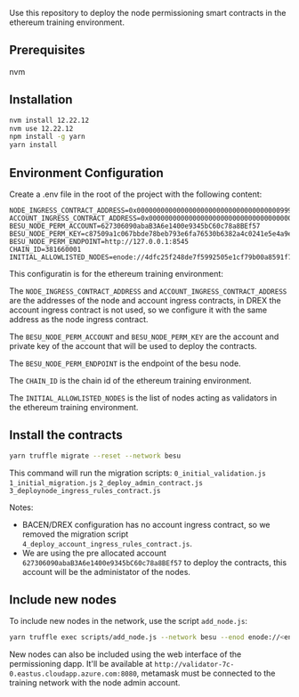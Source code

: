 
Use this repository to deploy the node permissioning smart contracts in the ethereum training environment.

## Prerequisites

nvm

## Installation

```bash
nvm install 12.22.12
nvm use 12.22.12
npm install -g yarn
yarn install
```

## Environment Configuration

Create a .env file in the root of the project with the following content:

```
NODE_INGRESS_CONTRACT_ADDRESS=0x0000000000000000000000000000000000009999
ACCOUNT_INGRESS_CONTRACT_ADDRESS=0x0000000000000000000000000000000000009999
BESU_NODE_PERM_ACCOUNT=627306090abaB3A6e1400e9345bC60c78a8BEf57
BESU_NODE_PERM_KEY=c87509a1c067bbde78beb793e6fa76530b6382a4c0241e5e4a9ec0a0f44dc0d3
BESU_NODE_PERM_ENDPOINT=http://127.0.0.1:8545
CHAIN_ID=381660001
INITIAL_ALLOWLISTED_NODES=enode://4dfc25f248de7f5992505e1cf79b00a8591f7c6c687fdfdd9830b3eb2b60f5931ca4a8c4f2d89ebc6d8f03ccadddaee0f5e153350f8f53c16d9ad6cd7ee9f80e@192.168.0.154:30303,enode://0ea9c0553c7f95215c7d937e1a89cef8d4d80e638c034bcc2ff82eccd4994451cc65127bd66f5d7988b529304b3062dd038701ed1c7294c2bdcea37487041379@192.168.0.154:30313,enode://f6ce8ae7811a49d62165d45a265f8f3379e44a753f83165e6134cedf0021595daced25b129f10619245b3fc65b141a4d9a1de406138d3f56a6dcd7e6aa914ae5@192.168.0.154:30323,enode://76502ee7b99a6180be3c2409ddfb7756d336cba8c626b8b03c89a587d245d5daf3fa816b6790519ed3e5b6d1467fd393b53401b33c5c1c6e88be74415076a99d@192.168.0.154:30333
```

This configuratin is for the ethereum training environment:

The `NODE_INGRESS_CONTRACT_ADDRESS` and `ACCOUNT_INGRESS_CONTRACT_ADDRESS` are the addresses of the node and account ingress contracts, in DREX the account ingress contract is not used, so we configure it with the same address as the node ingress contract.

The `BESU_NODE_PERM_ACCOUNT` and `BESU_NODE_PERM_KEY` are the account and private key of the account that will be used to deploy the contracts.

The `BESU_NODE_PERM_ENDPOINT` is the endpoint of the besu node.

The `CHAIN_ID` is the chain id of the ethereum training environment.

The `INITIAL_ALLOWLISTED_NODES` is the list of nodes acting as validators in the ethereum training environment.

## Install the contracts

```bash
yarn truffle migrate --reset --network besu
```

This command will run the migration scripts:
`0_initial_validation.js`
`1_initial_migration.js`
`2_deploy_admin_contract.js`
`3_deploynode_ingress_rules_contract.js`

Notes:
- BACEN/DREX configuration has no account ingress contract, so we removed the migration script `4_deploy_account_ingress_rules_contract.js`.
- We are using the pre allocated account `627306090abaB3A6e1400e9345bC60c78a8BEf57` to deploy the contracts, this account will be the administator of the nodes.

## Include new nodes

To include new nodes in the network, use the script `add_node.js`:

```bash
yarn truffle exec scripts/add_node.js --network besu --enod enode://<enodId>@<ip>:<port>
```

New nodes can also be included using the web interface of the permissioning dapp. It'll be available at `http://validator-7c-0.eastus.cloudapp.azure.com:8080`, metamask must be connected to the training network with the node admin account.
